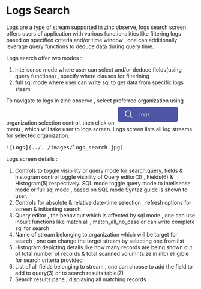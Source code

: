 # Logs Search

Logs are a type of stream supported in zinc observe, logs search screen offers users of application with various functionalities like filtering logs based on specified criteria and/or time window , one can additionally leverage query functions to deduce data during query time.

Logs search offer two modes :

1. intelisense mode where user can select and/or deduce fields(using query functions) , specify where clauses for filterining
1. full sql mode where user can write sql to get data from specific logs steam

To navigate to logs in zinc observe , select preferred organization using organization selection control, then click on ![Logs](../../images/logs_menu.jpg) menu , which will take user to logs screen. Logs screen lists all log streams for selected organization.  

<kbd>
![Logs](../../images/logs_search.jpg)
</kbd>

Logs screen details :

1. Controls to toggle visibility or query mode for search,query, fields & histogram control toggle visbility of Query editor(3) , Fields(6) & Histogram(5) respectively. SQL mode toggle query mode to intelisense mode or full sql mode , based on SQL mode Syntaz guide is shown to user.
1. Controls for absolute & relative date-time selection , refresh options for screen  & initianting search
1. Query editor , the behaviour which is affected by sql mode , one can use inbuilt functions like match all , match_all_no_case or can write complete sql for search
1. Name of stream belonging to organization which will be target for search , one can change the target stream by selecting one from list
1. Histogram depicting details like how many records are being shown out of total number of records & total scanned volumn(size in mb) elligible for search criteria provided
1. List of all fields belonging to stream , one can choose to add the field to add to query(3) or to search results table(7)
1. Search results pane , displaying all matching records